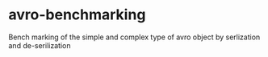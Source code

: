 # avro-benchmarking
Bench marking of the simple and complex type of avro object by serlization and de-serilization
